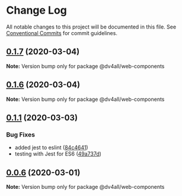 # Change Log

All notable changes to this project will be documented in this file.
See [Conventional Commits](https://conventionalcommits.org) for commit guidelines.

## [0.1.7](https://github.com/dmijatovic/dv4all-wcp-lerna/compare/@dv4all/web-components@0.1.6...@dv4all/web-components@0.1.7) (2020-03-04)

**Note:** Version bump only for package @dv4all/web-components





## [0.1.6](https://github.com/dmijatovic/dv4all-wcp-lerna/compare/@dv4all/web-components@0.1.5...@dv4all/web-components@0.1.6) (2020-03-04)

**Note:** Version bump only for package @dv4all/web-components





## [0.1.1](https://github.com/dmijatovic/dv4all-wcp-lerna/compare/@dv4all/web-components@0.1.0...@dv4all/web-components@0.1.1) (2020-03-03)

### Bug Fixes

- added jest to eslint ([84c4641](https://github.com/dmijatovic/dv4all-wcp-lerna/commit/84c464179ead77528f77fcdf6516689f9cb05f1f))
- testing with Jest for ES6 ([49a737d](https://github.com/dmijatovic/dv4all-wcp-lerna/commit/49a737d5d8dd4dbc40a7108fc33b8642a9e6ed61))

## [0.0.6](https://github.com/dmijatovic/dv4all-wcp-lerna/compare/@dv4all/web-components@0.0.5...@dv4all/web-components@0.0.6) (2020-03-01)

**Note:** Version bump only for package @dv4all/web-components
